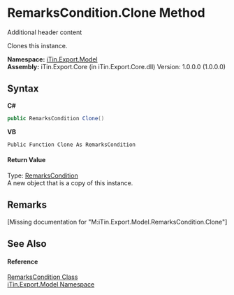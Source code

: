 # RemarksCondition.Clone Method 
Additional header content 

Clones this instance.

**Namespace:**&nbsp;<a href="N_iTin_Export_Model">iTin.Export.Model</a><br />**Assembly:**&nbsp;iTin.Export.Core (in iTin.Export.Core.dll) Version: 1.0.0.0 (1.0.0.0)

## Syntax

**C#**<br />
``` C#
public RemarksCondition Clone()
```

**VB**<br />
``` VB
Public Function Clone As RemarksCondition
```


#### Return Value
Type: <a href="T_iTin_Export_Model_RemarksCondition">RemarksCondition</a><br />A new object that is a copy of this instance.

## Remarks
\[Missing <remarks> documentation for "M:iTin.Export.Model.RemarksCondition.Clone"\]

## See Also


#### Reference
<a href="T_iTin_Export_Model_RemarksCondition">RemarksCondition Class</a><br /><a href="N_iTin_Export_Model">iTin.Export.Model Namespace</a><br />